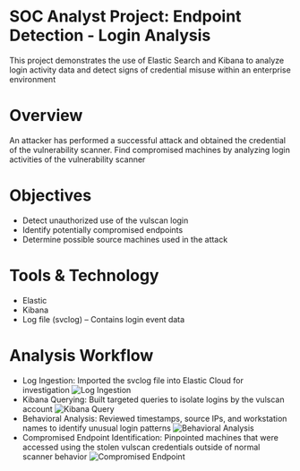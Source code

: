# SOC Analyst Project: Endpoint Detection - Login Analysis

This project demonstrates the use of Elastic Search and Kibana to analyze login activity data and detect signs of credential misuse within an enterprise environment

# Overview

An attacker has performed a successful attack and obtained the credential of the vulnerability scanner. 
Find compromised machines by analyzing login activities of the vulnerability scanner

# Objectives

* Detect unauthorized use of the vulscan login
* Identify potentially compromised endpoints
* Determine possible source machines used in the attack

# Tools & Technology

* Elastic
* Kibana
* Log file (svclog) – Contains login event data

# Analysis Workflow

* Log Ingestion: Imported the svclog file into Elastic Cloud for investigation
 ![Log Ingestion](images/log_ingestion.png)
* Kibana Querying: Built targeted queries to isolate logins by the vulscan account
 ![Kibana Query](images/kibana_query.png)
* Behavioral Analysis: Reviewed timestamps, source IPs, and workstation names to identify unusual login patterns
   ![Behavioral Analysis](images/behavioral_analysis.png)
* Compromised Endpoint Identification:  Pinpointed machines that were accessed using the stolen vulscan credentials outside of normal scanner behavior
  ![Compromised Endpoint](images/compromised_endpoint.png)
